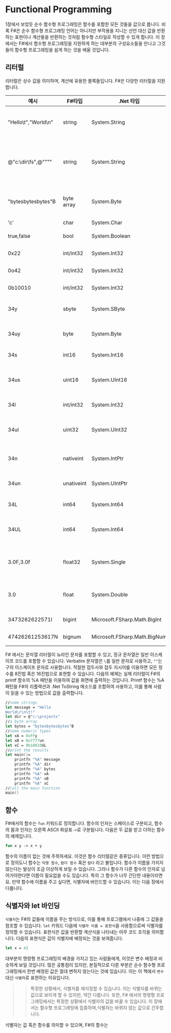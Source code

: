 # Functional Programming

1장에서 보았듯 순수 함수형 프로그래밍은 함수를 포함한 모든 것들을 값으로 봅니다. 비록 F#은 순수 함수형 프로그래밍 언어는 아니지만 부작용을 지니는 선언 대신 값을 반환하는 표현이나 계산들을 반환하는 것처럼 함수형 스타일로 작성할 수 있게 합니다. 이 장에서는 F#에서 함수형 프로그래밍을 지원하게 하는 대부분의 구성요소들을 만나고 그것들이 함수형 프로그래밍을 쉽게 하는 것을 배울 것입니다.

## 리터럴

리터럴은 상수 값을 의미하며, 계산에 유용한 블록들입니다. F#은 다양한 리터럴을 지원합니다.

|예시|F#타입|.Net 타입|설명|
|---|---|---|---|
|"Hello\t","World\n"|string|System.String|이스케이프 문자(\)를 포함한 문자열입니다|
|@"c:\dir\fs",@""""|string|System.String|축자(verbatim) 문자열입니다. (\)는 일반 문자로 취급됩니다|
|"bytesbytesbytes"B|byte array|System.Byte|바이트 배열로 저장될 문자열입니다|
|'c'|char|System.Char|문자입니다|
|true,false|bool|System.Boolean|불리언 값입니다|
|0x22|int/int32|System.Int32|16진수 정수입니다|
|0o42|int/int32|System.Int32|8진수 정수입니다|
|0b10010|int/int32|System.Int32|2진수 정수입니다|
|34y|sbyte|System.SByte|부호를 가진 바이트입니다|
|34uy|byte|System.Byte|부호를 가지지 않는 바이트입니다|
|34s|int16|System.Int16|16비트 정수입니다|
|34us|uint16|System.UInt16|부호를 가지지 않는 16비트 정수입니다|
|34l|int/int32|System.Int32|32비트 정수입니다|
|34ul|uint32|System.UInt32|부호를 가지지 않는 32비트 정수입니다|
|34n|nativeint|System.IntPtr|네이티브 크기를 가지는 정수입니다|
|34un|unativeint|System.UIntPtr|네이티브 크기를 가지는 정수입니다|
|34L|int64|System.Int64|32비트 정수입니다|
|34UL|int64|System.Int64|부호를 가지지 않는 32비트 정수입니다|
|3.0F,3.0f|float32|System.Single|IEEE 32비트 부동소수점 실수입니다|
|3.0|float|System.Double|IEEE 64비트 부동소수점 실수입니다|
|3473262622571I|bigint|Microsoft.FSharp.Math.BigInt|임의의 큰 정수입니다|
|47426261253617N|bignum|Microsoft.FSharp.Math.BigNum|임의의 큰 수입니다|

F# 에서는 문자열 리터럴이 뉴라인 문자를 포함할 수 있고, 정규 문자열은 일반 이스케이프 코드를 포함할 수 있습니다. Verbatim 문자열은 `\`를 일반 문자로 사용하고, `""`는 구의 이스케이프 문자로 사용합니다. 적절한 접두사와 접두 지시어를 이용하면 모든 정수를 8진법 혹은 16진법으로 표현할 수 있습니다. 다음의 예제는 실제 리터럴이 F#의 printf 함수의 %A 패턴을 이용하여 값을 화면에 출력하는 것입니다. Printf 함수는 %A패턴을 F#의 리플렉션과 .Net ToString 메소드를 조합하여 사용하고, 이를 통해 사람이 읽을 수 있는 방법으로 값을 출력합니다.

```Fsharp
//some strings
let message = "Hello
World\r\n\t!"
let dir = @"c:\projects"
//a byte array
let bytes = "bytesbytesbytes"B
//some numeric types
let xA = 0xFFy
let xB = 0o7777un
let xC = 0b10010UL
//print the results
let main()=
    printfn "%A" message
    printfn "%A" dir
    printfn "%A" bytes
    printfn "%A" xA
    printfn "%A" xB
    printfn "%A" xC
//call the main function
main()
```

## 함수
F#에서의 함수는 `fun` 키워드로 정의합니다. 함수의 인자는 스페이스로 구분되고, 함수의 몸과 인자는 오른쪽 ASCII 화살표`->`로 구분됩니다. 다음은 두 값을 받고 더하는 함수의 예제입니다.
```fsharp
fun x y -> x + y
```

함수의 이름이 없는 것에 주목하세요. 이것은 함수 리터럴같은 종류입니다. 이런 방법으로 정의도니 함수는 `익명 함수`, `람다 함수` 혹은 `람다` 라고 불립니다.
함수가 이름을 가지지 않는다는 발상이 조금 이상하게 보일 수 있습니다. 그러나 함수가 다른 함수의 인자로 넘어가야한다면 이름이 필요없을 수도 있습니다. 특히 그 함수가 너무 간단한 내용이라면요. 만약 함수에 이름을 주고 싶다면, 식별자에 바인드할 수 있습니다. 이는 다음 장에서 다룹니다.

## 식별자와 let 바인딩
`식별자`는 F#의 값들에 이름을 주는 방식으로, 이를 통해 프로그램에서 나중에 그 값들을 참조할 수 있습니다. `let` 키워드 다음에 `식별자 이름 = 표현식`을 사용함으로써 식별자를 정의할 수 있습니다. 표현식은 값을 반환할 계산식을 나타내는 아무 코드 조각을 의미합니다. 다음의 표현식은 값이 식별자에 배정되는 것을 보여줍니다.

```fsharp
let x = 42
```

대부분의 명령형 프로그래밍의 배경을 가지고 있는 사람들에게, 이것은 변수 배정과 비슷하게 보일 것입니다. 많은 공통점이 있지만, 본질적으로 다른 부분은 순수 함수형 프로그래밍에서 한번 배정된 값은 절대 변하지 않는다는 것에 있습니다. 이는 이 책에서 `변수` 대신 `식별자`로 표현하는 이유입니다.

>> 특정한 상황에서, 식별자를 재지정할 수 있습니다. 이는 식별자를 바뀌는 값으로 보이게 할 수 있지만, 약간 다릅니다. 또한, F# 에서의 명령형 프로그래밍에서는 특정한 상황에서 식별자의 값을 바꿀 수 있습니다. 이 장에서는 함수형 프로그래밍에 집중하며,식별자는 바뀌지 않는 값으로 간주합니다.

식별자는 값 혹은 함수를 의미할 수 있으며, F#의 함수는 
